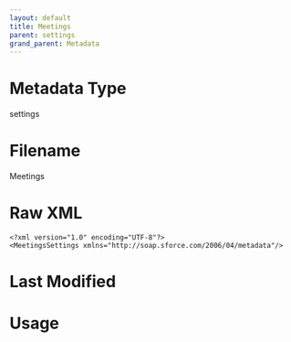 ```yaml
---
layout: default
title: Meetings
parent: settings
grand_parent: Metadata
---
```

# Metadata Type
settings


# Filename 
Meetings


# Raw XML
```
<?xml version="1.0" encoding="UTF-8"?>
<MeetingsSettings xmlns="http://soap.sforce.com/2006/04/metadata"/>
```


# Last Modified


# Usage
